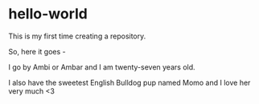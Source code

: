 # hello-world
This is my first time creating a repository.

So, here it goes -

I go by Ambi or Ambar and I am twenty-seven years old. 

I also have the sweetest English Bulldog pup named Momo and I love her very much <3

